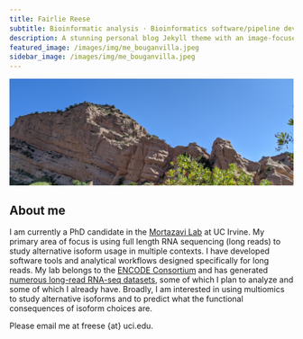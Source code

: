 ```yaml
---
title: Fairlie Reese
subtitle: Bioinformatic analysis · Bioinformatics software/pipeline development · Isoform expression
description: A stunning personal blog Jekyll theme with an image-focused design.
featured_image: /images/img/me_bouganvilla.jpeg
sidebar_image: /images/img/me_bouganvilla.jpeg
---
```


<!-- <img src="/images/demo/demo-landscape.jpg" width="200"/> -->
![](/images/img/red_rock.jpeg)

## About me

I am currently a PhD candidate in the [Mortazavi Lab](http://crick.bio.uci.edu/) at UC Irvine. My primary area of focus is using full length RNA sequencing (long reads) to study alternative isoform usage in multiple contexts. I have developed software tools and analytical workflows designed specifically for long reads. My lab belongs to the [ENCODE Consortium](encodeproject.org) and has generated [numerous long-read RNA-seq datasets](https://www.encodeproject.org/search/?type=Experiment&control_type%21=%2A&assay_title=long+read+RNA-seq), some of which I plan to analyze and some of which I already have. Broadly, I am interested in using multiomics to study alternative isoforms and to predict what the functional consequences of isoform choices are.  

Please email me at freese {at} uci.edu.
